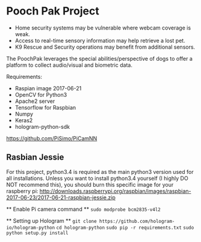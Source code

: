 # Pooch Pak Project

* Home security systems may be vulnerable where webcam coverage is weak.
* Access to real-time sensory information may help retrieve a lost pet.
* K9 Rescue and Security operations may benefit from additional sensors.

The PoochPak leverages the special abilities/perspective of dogs to offer a platform to collect audio/visual and biometric data.


Requirements:
- Raspian image 2017-06-21
- OpenCV for Python3
- Apache2 server
- Tensorflow for Raspbian
- Numpy
- Keras2
- hologram-python-sdk

https://github.com/PiSimo/PiCamNN

## Rasbian Jessie
For this project, python3.4 is required as the main python3 version used for all installations. Unless you want to
install python3.4 yourself (I highly DO NOT recommend this), you should burn this specific image for your raspberry pi:
http://downloads.raspberrypi.org/raspbian/images/raspbian-2017-06-23/2017-06-21-raspbian-jessie.zip

** Enable Pi camera command **
``` sudo modprobe bcm2835-v4l2 ```

** Setting up Hologram **
``` git clone https://github.com/hologram-io/hologram-python ```
``` cd hologram-python ```
``` sudo pip -r requirements.txt ```
``` sudo python setup.py install ```


